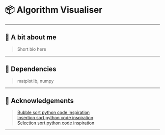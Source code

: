 # 📦 Algorithm Visualiser

---

## 👋 A bit about me

> Short bio here

---

## 🚩 Dependencies

> matplotlib, numpy

---

## 🤝 Acknowledgements

> [Bubble sort python code inspiration](https://www.youtube.com/watch?v=IRkvlqPBqNg)  
> [Insertion sort python code inspiration](https://www.youtube.com/watch?v=R_wDA-PmGE4)  
> [Selection sort python code inspiration](https://www.youtube.com/watch?v=ee80YmiaSVQ)
---
